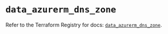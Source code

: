 # `data_azurerm_dns_zone`

Refer to the Terraform Registry for docs: [`data_azurerm_dns_zone`](https://registry.terraform.io/providers/hashicorp/azurerm/3.106.1/docs/data-sources/dns_zone).
